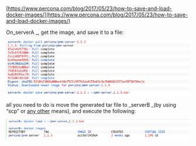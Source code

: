 [https://www.percona.com/blog/2017/05/23/how-to-save-and-load-docker-images/](https://www.percona.com/blog/2017/05/23/how-to-save-and-load-docker-images/)

On_serverA _, get the image, and save it to a file:

![](/assets/save.png)

all you need to do is move the generated tar file to _serverB _\(by using “scp” or [any other](https://en.wikipedia.org/wiki/Sneakernet) means\), and execute the following:

![](/assets/load2.png)

